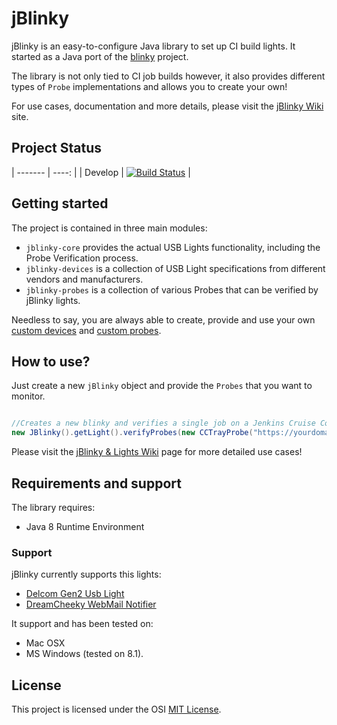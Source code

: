 # jBlinky

jBlinky is an easy-to-configure Java library to set up CI build lights. It started as a Java port of the [blinky](https://github.com/perryn/blinky) project.

The library is not only tied to CI job builds however, it also provides different types of `Probe` implementations and allows you to create your own!

For use cases, documentation and more details, please visit the [jBlinky Wiki](https://github.com/rastadrian/jblinky/wiki) site.

## Project Status

| ------- | ----: |
| Develop | [![Build Status](https://travis-ci.org/rastadrian/jblinky.svg?branch=develop)](https://travis-ci.org/rastadrian/jblinky) |



## Getting started

The project is contained in three main modules: 
* `jblinky-core` provides the actual USB Lights functionality, including the Probe Verification process.
* `jblinky-devices` is a collection of USB Light specifications from different vendors and manufacturers.
* `jblinky-probes` is a collection of various Probes that can be verified by jBlinky lights.

Needless to say, you are always able to create, provide and use your own [custom devices](https://github.com/rastadrian/jblinky/wiki/USB-Devices#create-your-own-usb-light-specification) and [custom probes](https://github.com/rastadrian/jblinky/wiki/Probes#custom-probes).

## How to use?

Just create a new `jBlinky` object and provide the `Probes` that you want to monitor.

```java

//Creates a new blinky and verifies a single job on a Jenkins Cruise Control Tray.
new JBlinky().getLight().verifyProbes(new CCTrayProbe("https://yourdomain/jenkins/cc.xml", new String[] {"job-name"}));
```

Please visit the [jBlinky & Lights Wiki](https://github.com/rastadrian/jblinky/wiki/jBlinky-&-Lights) page for more detailed use cases!

## Requirements and support

The library requires:

* Java 8 Runtime Environment

### Support

jBlinky currently supports this lights:

* [Delcom Gen2 Usb Light](https://www.delcomproducts.com/productdetails.asp?productnum=904008)
* [DreamCheeky WebMail Notifier](http://dreamcheeky.com/webmail-notifier)

It support and has been tested on:

* Mac OSX
* MS Windows (tested on 8.1).

## License
This project is licensed under the OSI [MIT License](https://opensource.org/licenses/MIT).